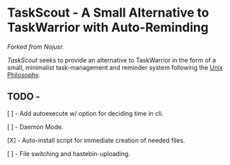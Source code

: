 # TaskScout - A Small Alternative to TaskWarrior with Auto-Reminding
*Forked from Nojusr.*

*TaskScout* seeks to provide an alternative to TaskWarrior in the form of a small, minimalist task-management and reminder system following the [Unix Philosophy](https://en.wikipedia.org/wiki/Unix_philosophy). 

## TODO - 

[ ] - Add autoexecute w/ option for deciding time in cli.

[ ] - Daemon Mode.

[X] - Auto-install script for immediate creation of needed files.

[ ] - File switching and hastebin-uploading. 
